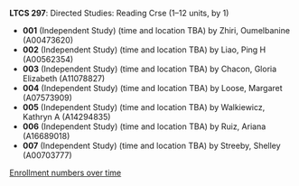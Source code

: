 **LTCS 297**: Directed Studies: Reading Crse (1–12 units, by 1)

- **001** (Independent Study) (time and location TBA) by Zhiri, Oumelbanine (A00473620)
- **002** (Independent Study) (time and location TBA) by Liao, Ping H (A00562354)
- **003** (Independent Study) (time and location TBA) by Chacon, Gloria Elizabeth (A11078827)
- **004** (Independent Study) (time and location TBA) by Loose, Margaret (A07573909)
- **005** (Independent Study) (time and location TBA) by Walkiewicz, Kathryn A (A14294835)
- **006** (Independent Study) (time and location TBA) by Ruiz, Ariana (A16689018)
- **007** (Independent Study) (time and location TBA) by Streeby, Shelley (A00703777)

[Enrollment numbers over time](./LTCS297.tsv)
